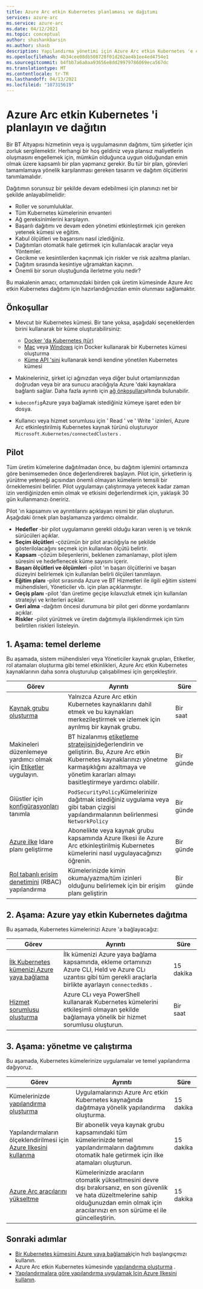 ```yaml
---
title: Azure Arc etkin Kubernetes planlaması ve dağıtımı
services: azure-arc
ms.service: azure-arc
ms.date: 04/12/2021
ms.topic: conceptual
author: shashankbarsin
ms.author: shasb
description: Yapılandırma yönetimi için Azure Arc etkin Kubernetes 'e çok sayıda küme ekleme
ms.openlocfilehash: 4b34cee08db508728f01d262ae4b1ee4ed4754e1
ms.sourcegitcommit: b4fbb7a6a0aa93656e8dd29979786069eca567dc
ms.translationtype: MT
ms.contentlocale: tr-TR
ms.lasthandoff: 04/13/2021
ms.locfileid: "107315619"
---
```

# <a name="plan-and-deploy-azure-arc-enabled-kubernetes"></a>Azure Arc etkin Kubernetes 'i planlayın ve dağıtın

Bir BT Altyapısı hizmetinin veya iş uygulamasının dağıtımı, tüm şirketler için zorluk sergilemektir. Herhangi bir hoş geldiniz veya plansız maliyetlerin oluşmasını engellemek için, mümkün olduğunca uygun olduğundan emin olmak üzere kapsamlı bir plan yapmanız gerekir. Bu tür bir plan, görevleri tamamlamaya yönelik karşılanması gereken tasarım ve dağıtım ölçütlerini tanımlamalıdır.

Dağıtımın sorunsuz bir şekilde devam edebilmesi için planınızı net bir şekilde anlayabilmelidir:

* Roller ve sorumluluklar.
* Tüm Kubernetes kümelerinin envanteri
* Ağ gereksinimlerini karşılayın.
* Başarılı dağıtımı ve devam eden yönetimi etkinleştirmek için gereken yetenek kümesi ve eğitim.
* Kabul ölçütleri ve başarısını nasıl izlediğiniz.
* Dağıtımları otomatik hale getirmek için kullanılacak araçlar veya Yöntemler.
* Gecikme ve kesintilerden kaçınmak için riskler ve risk azaltma planları.
* Dağıtım sırasında kesintiye uğramaktan kaçının.
* Önemli bir sorun oluştuğunda ilerletme yolu nedir?

Bu makalenin amacı, ortamınızdaki birden çok üretim kümesinde Azure Arc etkin Kubernetes dağıtımı için hazırlandığınızdan emin olunması sağlamaktır.

## <a name="prerequisites"></a>Önkoşullar

* Mevcut bir Kubernetes kümesi. Bir tane yoksa, aşağıdaki seçeneklerden birini kullanarak bir küme oluşturabilirsiniz:
    - [Docker 'da Kubernetes (tür)](https://kind.sigs.k8s.io/)
    - [Mac](https://docs.docker.com/docker-for-mac/#kubernetes) veya [Windows](https://docs.docker.com/docker-for-windows/#kubernetes) için Docker kullanarak bir Kubernetes kümesi oluşturma
    - [Küme API 'sini](https://cluster-api.sigs.k8s.io/user/quick-start.html) kullanarak kendi kendine yönetilen Kubernetes kümesi

* Makineleriniz, şirket içi ağınızdan veya diğer bulut ortamlarınızdan doğrudan veya bir ara sunucu aracılığıyla Azure 'daki kaynaklara bağlantı sağlar. Daha fazla ayrıntı için [ağ önkoşulları](quickstart-connect-cluster.md#meet-network-requirements)altında bulunabilir.

* `kubeconfig`Azure yaya bağlamak istediğiniz kümeye işaret eden bir dosya.
* Kullanıcı veya hizmet sorumlusu için ' Read ' ve ' Write ' izinleri, Azure Arc etkinleştirilmiş Kubernetes kaynak türünü oluşturuyor `Microsoft.Kubernetes/connectedClusters` .

## <a name="pilot"></a>Pilot

Tüm üretim kümelerine dağıtılmadan önce, bu dağıtım işlemini ortamınıza göre benimsemeden önce değerlendirerek başlayın. Pilot için, şirketlerin iş yürütme yeteneği açısından önemli olmayan kümelerin temsili bir örneklemesini belirler. Pilot uygulamayı çalıştırmaya yetecek kadar zaman izin verdiğinizden emin olmak ve etkisini değerlendirmek için, yaklaşık 30 gün kullanmanızı öneririz.

Pilot 'ın kapsamını ve ayrıntılarını açıklayan resmi bir plan oluşturun. Aşağıdaki örnek plan başlamanıza yardımcı olmalıdır.

* **Hedefler** -bir pilot uygulamanın gerekli olduğu kararı veren iş ve teknik sürücüleri açıklar.
* **Seçim ölçütleri** -çözümün bir pilot aracılığıyla ne şekilde gösterilolacağını seçmek için kullanılan ölçütü belirtir.
* **Kapsam** -çözüm bileşenlerini, beklenen zamanlamayı, pilot işlem süresini ve hedeflenecek küme sayısını içerir.
* **Başarı ölçütleri ve ölçümleri** -pilot 'ın başarı ölçütlerini ve başarı düzeyini belirlemek için kullanılan belirli ölçüleri tanımlayın.
* **Eğitim planı** -pilot sırasında Azure ve BT Hizmetleri ile ilgili eğitim sistemi mühendisleri, Yöneticiler vb. için plan açıklanmıştır.
* **Geçiş planı** -pilot 'dan üretime geçişe kılavuzluk etmek için kullanılan stratejiyi ve kriterleri açıklar.
* **Geri alma** -dağıtım öncesi durumuna bir pilot geri dönme yordamlarını açıklar.
* **Riskler** -pilot yürütmek ve üretim dağıtımıyla ilişkilendirmek için tüm belirtilen riskleri listeleyin.

## <a name="phase-1-build-a-foundation"></a>1. Aşama: temel derleme

Bu aşamada, sistem mühendisleri veya Yöneticiler kaynak grupları, Etiketler, rol atamaları oluşturma gibi temel etkinlikleri, Azure Arc etkin Kubernetes kaynaklarının daha sonra oluşturulup çalışabilmesi için gerçekleştirir.

|Görev |Ayrıntı |Süre |
|-----|-------|---------|
| [Kaynak grubu oluşturma](../../azure-resource-manager/management/manage-resource-groups-portal.md#create-resource-groups) | Yalnızca Azure Arc etkin Kubernetes kaynaklarını dahil etmek ve bu kaynakları merkezileştirmek ve izlemek için ayrılmış bir kaynak grubu. | Bir saat |
| Makineleri düzenlemeye yardımcı olmak için [Etiketler](../../azure-resource-manager/management/tag-resources.md) uygulayın. | BT hizalanmış [etiketleme stratejisini](/azure/cloud-adoption-framework/decision-guides/resource-tagging/)değerlendirin ve geliştirin. Bu, Azure Arc etkin Kubernetes kaynaklarınızı yönetme karmaşıklığını azaltmaya ve yönetim kararları almayı basitleştirmeye yardımcı olabilir. | Bir günde |
| Giüstler için [konfigürasyonları](tutorial-use-gitops-connected-cluster.md) tanımla | `PodSecurityPolicy`Kümelerinize dağıtmak istediğiniz uygulama veya gibi taban çizgisi yapılandırmalarının belirlenmesi `NetworkPolicy` | Bir günde |
| [Azure ilke](../../governance/policy/overview.md) Idare planı geliştirme | Abonelikte veya kaynak grubu kapsamında Azure Ilkesi ile Azure Arc etkinleştirilmiş Kubernetes kümelerini nasıl uygulayacağınızı öğrenin. | Bir günde |
| [Rol tabanlı erişim denetimini](../../role-based-access-control/overview.md) (RBAC) yapılandırma | Kümelerinizde kimin okuma/yazma/tüm izinleri olduğunu belirlemek için bir erişim planı geliştirin | Bir günde |

## <a name="phase-2-deploy-azure-arc-enabled-kubernetes"></a>2. Aşama: Azure yay etkin Kubernetes dağıtma

Bu aşamada, Kubernetes kümelerinizi Azure 'a bağlayacağız:

|Görev |Ayrıntı |Süre |
|-----|-------|---------|
| [İlk Kubernetes kümenizi Azure yaya bağlama](quickstart-connect-cluster.md) | İlk kümenizi Azure yaya bağlama kapsamında, ekleme ortamınızı Azure CLI, Held ve Azure CLı uzantısı gibi tüm gerekli araçlarla birlikte ayarlayın `connectedk8s` . | 15 dakika |
| [Hizmet sorumlusu oluşturma](create-onboarding-service-principal.md) | Azure CLı veya PowerShell kullanarak Kubernetes kümelerini etkileşimli olmayan şekilde bağlamaya yönelik bir hizmet sorumlusu oluşturun. | Bir saat |


## <a name="phase-3-manage-and-operate"></a>3. Aşama: yönetme ve çalıştırma

Bu aşamada, Kubernetes kümelerinize uygulamalar ve temel yapılandırma dağıyoruz.

|Görev |Ayrıntı |Süre |
|-----|-------|---------|
|Kümelerinizde [yapılandırma oluşturma](tutorial-use-gitops-connected-cluster.md) | Uygulamalarınızı Azure Arc etkin Kubernetes kaynağında dağıtmaya yönelik yapılandırma oluşturma. | 15 dakika |
|Yapılandırmaların ölçeklendirilmesi için [Azure Ilkesini kullanma](use-azure-policy.md) | Bir abonelik veya kaynak grubu kapsamındaki tüm kümelerinizde temel yapılandırmaların dağıtımını otomatik hale getirmek için ilke atamaları oluşturun. | 15 dakika |
| [Azure Arc aracılarını yükseltme](agent-upgrade.md) | Kümelerinizde aracıların otomatik yükseltmesini devre dışı bırakırsanız, en son güvenlik ve hata düzeltmelerine sahip olduğunuzdan emin olmak için aracılarınızı en son sürüme el ile güncelleştirin. | 15 dakika |

## <a name="next-steps"></a>Sonraki adımlar

* [Bir Kubernetes kümesini Azure yaya bağlamak](./quickstart-connect-cluster.md)için hızlı başlangıçmızı kullanın.
* Azure Arc etkin Kubernetes kümesinde [yapılandırma oluşturma](./tutorial-use-gitops-connected-cluster.md) .
* [Yapılandırmalara göre yapılandırma uygulamak Için Azure Ilkesini kullanın](./use-azure-policy.md).